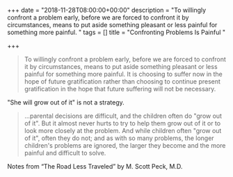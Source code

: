 +++
date = "2018-11-28T08:00:00+00:00"
description = "To willingly confront a problem early, before we are forced to confront it by circumstances, means to put aside something pleasant or less painful for something more painful. "
tags = []
title = "Confronting Problems Is Painful "

+++
> To willingly confront a problem early, before we are forced to confront it by circumstances, means to put aside something pleasant or less painful for something more painful. It is choosing to suffer now in the hope of future gratification rather than choosing to continue present gratification in the hope that future suffering will not be necessary. 

"She will grow out of it" is not a strategy. 

> ...parental decisions are difficult, and the children often do "grow out of it". But it almost never hurts to try to help them grow out of it or to look more closely at the problem. And while children often "grow out of it", often they do not; and as with so many problems, the longer children's problems are ignored, the larger they become and the more painful and difficult to solve. 

Notes from “The Road Less Traveled” by M. Scott Peck, M.D.
